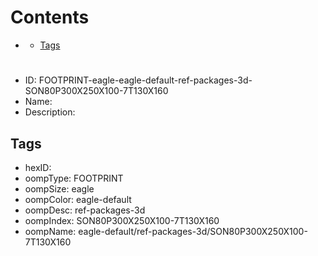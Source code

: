 



Contents
========

* [](#)
	* [Tags](#tags)

# 

- ID: FOOTPRINT-eagle-eagle-default-ref-packages-3d-SON80P300X250X100-7T130X160
- Name: 
- Description: 

## Tags

- hexID: 
- oompType: FOOTPRINT
- oompSize: eagle
- oompColor: eagle-default
- oompDesc: ref-packages-3d
- oompIndex: SON80P300X250X100-7T130X160
- oompName: eagle-default/ref-packages-3d/SON80P300X250X100-7T130X160
